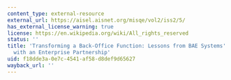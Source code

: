 ```yaml
---
content_type: external-resource
external_url: https://aisel.aisnet.org/misqe/vol2/iss2/5/
has_external_license_warning: true
license: https://en.wikipedia.org/wiki/All_rights_reserved
status: ''
title: 'Transforming a Back-Office Function: Lessons from BAE Systems'' Experience
  with an Enterprise Partnership'
uid: f18dde3a-0e7c-4541-af58-d8def9d65627
wayback_url: ''
---
```


